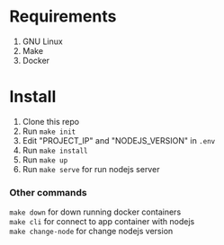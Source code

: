 # Requirements

1. GNU Linux
2. Make
3. Docker

# Install
1. Clone this repo
2. Run `make init`
3. Edit "PROJECT_IP" and "NODEJS_VERSION" in `.env`
4. Run `make install`
5. Run `make up`
6. Run `make serve` for run nodejs server

### Other commands

`make down` for down running docker containers \
`make cli` for connect to app container with nodejs \
`make change-node` for change nodejs version 

